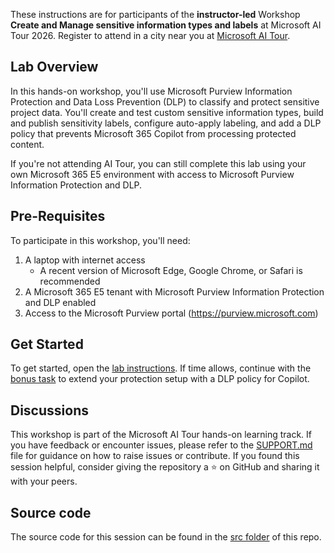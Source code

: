 These instructions are for participants of the **instructor-led** Workshop **Create and Manage sensitive information types and labels** at Microsoft AI Tour 2026. Register to attend in a city near you at [Microsoft AI Tour](https://aitour.microsoft.com/).

## Lab Overview

In this hands-on workshop, you'll use Microsoft Purview Information Protection and Data Loss Prevention (DLP) to classify and protect sensitive project data. You'll create and test custom sensitive information types, build and publish sensitivity labels, configure auto-apply labeling, and add a DLP policy that prevents Microsoft 365 Copilot from processing protected content.

If you're not attending AI Tour, you can still complete this lab using your own Microsoft 365 E5 environment with access to Microsoft Purview Information Protection and DLP.

## Pre-Requisites

To participate in this workshop, you'll need:

1. A laptop with internet access
   - A recent version of Microsoft Edge, Google Chrome, or Safari is recommended
1. A Microsoft 365 E5 tenant with Microsoft Purview Information Protection and DLP enabled
1. Access to the Microsoft Purview portal (https://purview.microsoft.com)

## Get Started

To get started, open the [lab instructions](./instructions/MIP-1-information-protection.md). If time allows, continue with the [bonus task](./instructions/MIP-2-bonus-dlp.md) to extend your protection setup with a DLP policy for Copilot.

## Discussions

This workshop is part of the Microsoft AI Tour hands-on learning track. If you have feedback or encounter issues, please refer to the [SUPPORT.md](../SUPPORT.md) file for guidance on how to raise issues or contribute. If you found this session helpful, consider giving the repository a ⭐ on GitHub and sharing it with your peers.

## Source code

The source code for this session can be found in the [src folder](../src) of this repo.
